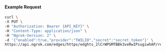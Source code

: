 <!-- Code generated for API Clients. DO NOT EDIT. -->

#### Example Request

```bash
curl \
-X PUT \
-H "Authorization: Bearer {API_KEY}" \
-H "Content-Type: application/json" \
-H "Ngrok-Version: 2" \
-d '{"enabled":true,"provider":"TWILIO","secret":"secret_token"}' \
https://api.ngrok.com/edges/https/edghts_2lCrWPGMTBBk3veRwIPsugiwhAP/routes/edghtsrt_2lCrWS68IuX3gZRFUlEm4oFonof/webhook_verification
```
